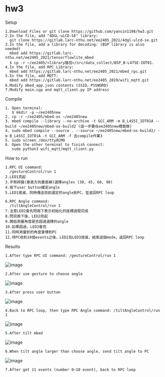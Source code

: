 # hw3

Setup
                
    1.Download Files or git clone https://github.com/yansin1198/hw3.git
    2.In the file, add "4DGL-uLCD-SE" library: 
      git clone https://gitlab.larc-nthu.net/ee2405_2021/4dgl-ulcd-se.git
    3.In the file, add a library for decoding: (BSP library is also needed)
      mbed add https://gitlab.larc-nthu.net/ee2405_2021/tensorflowlite_mbed
      $ cp -r ~/ee2405/<library路徑>/src/data_collect/BSP_B-L475E-IOT01.
    4.In the file, add RPC Library: 
      mbed add https://gitlab.larc-nthu.net/ee2405_2021/mbed_rpc.git
    5.In the file, add MQTT: 
      mbed add https://gitlab.larc-nthu.net/ee2405_2019/wifi_mqtt.git
    6.Modify mbed_app.json contents (SSID、PSSWORD)
    7.Modify main.cpp and mqtt_client.py IP address
    
Compile
    
    1. Open terminal:
       $ mkdir -p ~/ee2405new
    2. cp -r ~/ee2405/mbed-os ~/ee2405new
    3. mbed compile --library --no-archive -t GCC_ARM -m B_L4S5I_IOT01A --build ~/ee2405new/mbed-os-build2 (這一步要在ee2405new裡面做)
    4. sudo mbed compile --source . --source ~/ee2405new/mbed-os-build2/ -m B_L4S5I_IOT01A -t GCC_ARM -f 去compile作業3
    5. sudo screen /dev/ttyACM0
    6. Open the other terminal to finish connect:
       sudo python3 wifi_mqtt/mqtt_client.py
    
How to run

    1.RPC UI command: 
      /gestureControl/run 1
    2.LED1亮起
    3.手勢辨識(垂直方向畫直線)選擇angles (30, 45, 60, 90)
    4.按下user button確定angle
    5.LED1熄滅，同時傳送目前選定的angle到PC，並返回RPC loop

    6.RPC Angle command: 
      /tiltAngleControl/run 1
    7.注意LED2會先閃兩下表示初始化的座標過程完成
    8.閃完兩下後，LED2亮起
    9.開始測量角度是否超過選擇的angle
    10.如果超過，LED3會亮
    11.同時測量到的角度會傳到PC
    12.待PC收到10個events之後，LED2及LED3熄滅，結束這個mode，返回RPC loop

Results

    1.After type RPC UI command: /gestureControl/run 1
   ![image](https://user-images.githubusercontent.com/59250738/117927381-b74ad600-b32c-11eb-879b-87f3af5cd9a3.png)

    2.After use gesture to choose angle
   ![image](https://user-images.githubusercontent.com/59250738/117927436-ca5da600-b32c-11eb-8378-78eeebd8dd75.png)

    3.After press user button
   ![image](https://user-images.githubusercontent.com/59250738/117927474-d47fa480-b32c-11eb-9d10-987680104c4f.png)

    4.Back to RPC loop, then type RPC Angle command: /tiltAngleControl/run 1
   ![image](https://user-images.githubusercontent.com/59250738/117927518-e3feed80-b32c-11eb-9844-fc1aa0917bee.png)

    5.After tilt mbed
   ![image](https://user-images.githubusercontent.com/59250738/117927544-ecefbf00-b32c-11eb-933a-f4ce95e6301a.png)

    6.When tilt angle larger than choose angle, send tilt angle to PC
   ![image](https://user-images.githubusercontent.com/59250738/117927562-f2e5a000-b32c-11eb-9ad3-af9e3ecb0930.png)

    7.After get 11 events (number 0~10 event), back to RPC loop

    

